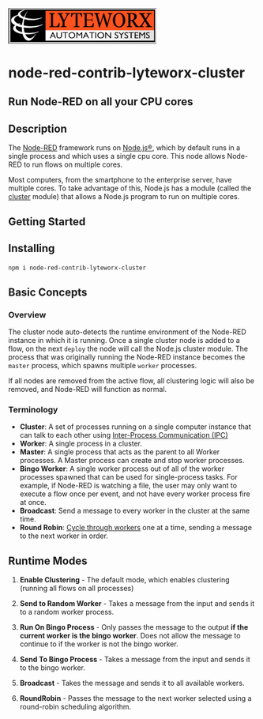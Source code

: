 <img src="./readme/logo.jpg" width="300">


# node-red-contrib-lyteworx-cluster

## Run Node-RED on all your CPU cores


## Description

The [Node-RED](https://nodered.org/) framework runs on [Node.js®](https://nodejs.org), which by default runs in a single process and which uses a single cpu core.  This node allows Node-RED to run flows on multiple cores.

Most computers, from the smartphone to the enterprise server, have multiple cores.  To take advantage of this, Node.js has a module (called the [cluster](https://nodejs.org/api/cluster.html#cluster_cluster) module) that allows a Node.js program to run on multiple cores.


## Getting Started

## Installing

`npm i node-red-contrib-lyteworx-cluster`


## Basic Concepts

### Overview

The cluster node auto-detects the runtime environment of the Node-RED instance in which it is running.  Once a single cluster node is added to a flow, on the next `deploy` the node will call the Node.js cluster module.  The process that was originally running the Node-RED instance becomes the `master` process, which spawns multiple `worker` processes.

If all nodes are removed from the active flow, all clustering logic will also be removed, and Node-RED will function as normal.


### Terminology

- **Cluster**: A set of processes running on a single computer instance that can talk to each other using [Inter-Process Communication (IPC)](https://en.wikipedia.org/wiki/Inter-process_communication)
- **Worker**: A single process in a cluster.
- **Master**: A single process that acts as the parent to all Worker processes.  A Master process can create and stop worker processes.
- **Bingo Worker**: A single worker process out of all of the worker processes spawned that can be used for single-process tasks.  For example, if Node-RED is watching a file, the user may only want to execute a flow once per event, and not have every worker process fire at once.
- **Broadcast**: Send a message to every worker in the cluster at the same time.
- **Round Robin**: [Cycle through workers](https://en.wikipedia.org/wiki/Round-robin_scheduling) one at a time, sending a message to the next worker in order.

### 

## Runtime Modes

1. **Enable Clustering** - The default mode, which enables clustering (running all flows on all processes)

2. **Send to Random Worker** - Takes a message from the input and sends it to a random worker process. 
3. **Run On Bingo Process** - Only passes the message to the output **if the current worker is the bingo worker**.  Does not allow the message to continue to if the worker is not the bingo worker.
4. **Send To Bingo Process** - Takes a message from the input and sends it to the bingo worker.
5. **Broadcast** - Takes the message and sends it to all available workers.
6. **RoundRobin** - Passes the message to the next worker selected using a round-robin scheduling algorithm. 

